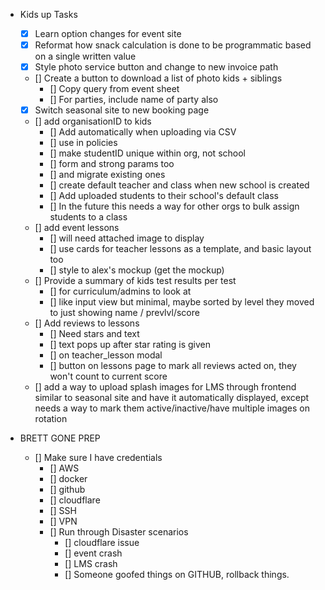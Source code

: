 - Kids up Tasks
  - [x] Learn option changes for event site
  - [x] Reformat how snack calculation is done to be programmatic based on a single written value
  - [x] Style photo service button and change to new invoice path
  - [] Create a button to download a list of photo kids + siblings
    - [] Copy query from event sheet
    - [] For parties, include name of party also
  - [x] Switch seasonal site to new booking page
  - [] add organisationID to kids
    - [] Add automatically when uploading via CSV
    - [] use in policies
    - [] make studentID unique within org, not school
    - [] form and strong params too
    - [] and migrate existing ones
    - [] create default teacher and class when new school is created
    - [] Add uploaded students to their school's default class
    - [] In the future this needs a way for other orgs to bulk assign students to a class
  - [] add event lessons
    - [] will need attached image to display
    - [] use cards for teacher lessons as a template, and basic layout too
    - [] style to alex's mockup (get the mockup)
  - [] Provide a summary of kids test results per test
    - [] for curriculum/admins to look at
    - [] like input view but minimal, maybe sorted by level they moved to just showing name / prevlvl/score
  - [] Add reviews to lessons
    - [] Need stars and text
    - [] text pops up after star rating is given
    - [] on teacher_lesson modal
    - [] button on lessons page to mark all reviews acted on, they won't count to current score
  - [] add a way to upload splash images for LMS through frontend similar to seasonal site and have it automatically displayed, except needs a way to mark them active/inactive/have multiple images on rotation
- BRETT GONE PREP

  - [] Make sure I have credentials
    - [] AWS
    - [] docker
    - [] github
    - [] cloudflare
    - [] SSH
    - [] VPN
    - [] Run through Disaster scenarios
      - [] cloudflare issue
      - [] event crash
      - [] LMS crash
      - [] Someone goofed things on GITHUB, rollback things.
